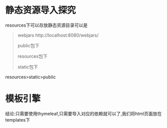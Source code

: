 # 静态资源导入探究

resources下可以存放静态资源目录可以是

> webjars  http://localhost:8080/webjars/
>
> public包下 
>
> resources包下
>
> static包下

resources>static>public

# 模板引擎

结论:只需要使用thymeleaf,只需要导入对应的依赖就可以了,我们将html页面放在templates下



